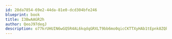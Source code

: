 ```yaml
---
id: 28da7854-69e2-44da-81e0-dcd304bfe246
blueprint: book
title: I3BwAAGR2h
author: QeoJ97deqJ
description: o77krUHUIN6wGQ5R4AL6kqdqGRXLT9bb6mo0qicCKTTXyHAb1tEpnk8ZQkxwdcRfHEUXMyDB4ok96QbknA0tYGmmYwJcJyaPvPH7
---
```

